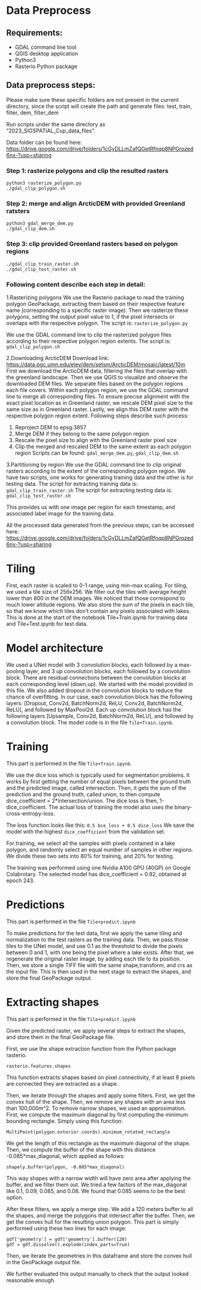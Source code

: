 ﻿# Data Preprocess
## Requirements:
- GDAL command line tool
- QGIS desktop application
- Python3
- Rasterio Python package


## Data preprocess steps:
Please make sure these specific folders are not present in the current directory, since the script will create the path and generate files: test, train, filter, dem, filter_dem


Run scripts under the same directory as “2023_SIGSPATIAL_Cup_data_files”. 

Data folder can be found here: https://drive.google.com/drive/folders/1cGyDLLmZafQGetRfnqp8NPGrozed6nx-?usp=sharing


### Step 1: rasterize polygons and clip the resulted rasters
```
python3 rasterize_polygon.py
./gdal_clip_polygon.sh
```


### Step 2: merge and align ArcticDEM with provided Greenland ratsters
```
python3 gdal_merge_dem.py
./gdal_clip_dem.sh
```



### Step 3:  clip provided Greenland rasters based on polygon regions
```
./gdal_clip_train_raster.sh
./gdal_clip_test_raster.sh
```


### Following content describe each step in detail:
1.Rasterizing polygons
We use the Rasterio package to read the training polygon GeoPackage, extracting them based on their respective feature name (corresponding to a specific raster image).
Then we rasterize these polygons, setting the output pixel value to 1, if the pixel intersects or overlaps with the respective polygon.
The script is: `rasterize_polygon.py`


We use the GDAL command line to clip the rasterized polygon files according to their respective polygon region extents.
The script is: `gdal_clip_polygon.sh`


2.Downloading ArcticDEM
Download link: https://data.pgc.umn.edu/elev/dem/setsm/ArcticDEM/mosaic/latest/10m
First we download the ArcticDEM data, filtering the files that overlap with the greenland landscape.
Then we use QGIS to visualize and observe the downloaded DEM files. We separate files based on the polygon regions each file covers.
Within each polygon region, we use the GDAL command line to merge all corresponding files.
To ensure precise alignment with the exact pixel location as in Greenland raster, we rescale DEM pixel size to the same size as in Greenland raster.
Lastly, we align this DEM raster with the respective polygon region extent.
Following steps describe such process:
1. Reproject DEM to epsg:3857
2. Merge DEM if they belong to the same polygon region
3. Rescale the pixel size to align with the Greenland raster pixel size
4. Clip the merged and rescaled DEM to the same extent as each polygon region
Scripts can be found: `gdal_merge_dem.py`, `gdal_clip_dem.sh`


3.Partitioning by region
We use the GDAL command line to clip original rasters according to the extent of the corresponding polygon region.
We have two scripts, one works for generating training data and the other is for testing data.
The script for extracting training data is: `gdal_clip_train_raster.sh`
The script for extracting testing data is: `gdal_clip_test_raster.sh`


This provides us with one image per region for each timestamp, and associated label image for the training data.


All the processed data generated from the previous steps, can be accessed here:
https://drive.google.com/drive/folders/1cGyDLLmZafQGetRfnqp8NPGrozed6nx-?usp=sharing


# Tiling
First, each raster is scaled to 0-1 range, using min-max scaling. For tiling, we used a tile size of 256x256. We filter out the tiles with average height lower than 800 in the DEM images. We noticed that those correspond to much lower altitude regions. We also store the sum of the pixels in each tile, so that we know which tiles don’t contain any pixels associated with lakes. This is done at the start of the notebook Tile+Train.ipynb for training data and Tile+Test.ipynb for test data.


# Model architecture
We used a UNet model with 3 convolution blocks, each followed by a max-pooling layer, and 3 up convolution blocks, each followed by a convolution block. There are residual connections between the convolution blocks at each corresponding level (down,up). We started with the model provided in this file. We also added dropout in the convolution blocks to reduce the chance of overfitting. In our case, each convolution block has the following layers: [Dropout, Conv2d, BatchNorm2d, ReLU, Conv2d, BatchNorm2d, ReLU], and followed by MaxPool2d. Each up convolution block has the following layers [Upsample, Conv2d, BatchNorm2d, ReLU], and followed by a convolution block. The model code is in the file `Tile+Train.ipynb`.

# Training
This part is performed in the file `Tile+Train.ipynb`.


We use the dice loss which is typically used for segmentation problems.
It works by first getting the number of equal pixels between the ground truth and the predicted image, called intersection. Then, it gets the sum of the prediction and the ground truth, called union, to then compute dice_coefficient = 2*intersection/union. The dice loss is then, 1-dice_coefficient.
The actual loss of training the model also uses the binary-cross-entropy-loss.


The loss function looks like this:    `0.5 bce_loss + 0.5 dice_loss`
We save the model with the highest `dice_coefficient` from the validation set.


For training, we select all the samples with pixels contained in a lake polygon, and randomly select an equal number of samples in other regions. We divide these two sets into 80% for training, and 20% for testing.


The training was performed using one Nvidia A100 GPU (40GP) on Google Colabrotary.
The selected model has dice_coefficient = 0.82, obtained at epoch 243.


# Predictions
This part is performed in the file `Tile+predict.ipynb`


To make predictions for the test data, first we apply the same tiling and normalization to the test rasters as the training data. Then, we pass those tiles to the UNet model, and use 0.1 as the threshold to divide the pixels between 0 and 1, with one being the pixel where a lake exists. After that, we regenerate the original raster image, by adding each tile to its position. Then, we store a single TIFF file with the same shape,transform, and crs as the input file. This is then used in the next stage to extract the shapes, and store the final GeoPackage output.


# Extracting shapes


This part is performed in the file `Tile+predict.ipynb`


Given the predicted raster, we apply several steps to extract the shapes, and store them in the final GeoPackage file.


First, we use the shape extraction function from the Python package rasterio.



`rasterio.features.shapes`



This function extracts shapes based on pixel connectivity, if at least 8 pixels are connected they are extracted as a shape.


Then, we iterate through the shapes and apply some filters. First, we get the convex hull of the shape. Then, we remove any shapes with an area less than 100,000m^2. To remove narrow shapes, we used an approximation. First, we compute the maximum diagonal by first computing the minimum bounding rectangle. Simply using this function:

```
MultiPoint(polygon.exterior.coords).minimum_rotated_rectangle
```


We get the length of this rectangle as the maximum diagonal of the shape. Then, we compute the buffer of the shape with this distance -0.085*max_diagonal, which applied as follows:


```
shapely.buffer(polygon, -0.085*max_diagonal)
```

This way shapes with a narrow width will have zero area after applying the buffer, and we filter them out. We tried a few factors of the max_diagonal like 0.1, 0.09, 0.085, and 0.08. We found that 0.085 seems to be the best option.


After these filters, we apply a merge step. We add a 120 meters buffer to all the shapes, and merge the polygons that intersect after the buffer. Then, we get the convex hull for the resulting union polygon. This part is simply performed using these two lines for each image:


```
gdf['geometry'] = gdf['geometry'].buffer(120)
gdf = gdf.dissolve().explode(index_parts=True)
```

Then, we iterate the geometries in this dataframe and store the convex hull in the GeoPackage output file.


We further evaluated this output manually to check that the output looked reasonable enough.
